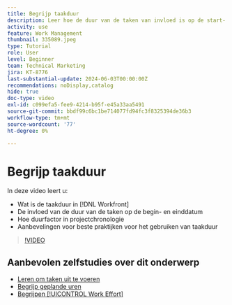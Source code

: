 ```yaml
---
title: Begrijp taakduur
description: Leer hoe de duur van de taken van invloed is op de start- en voltooiingsdatums, hoe de duur van de taken in de tijdlijnen van het project wordt weergegeven en hoe u de meeste tips en trucs voor het gebruik van de taakduur kunt gebruiken.
activity: use
feature: Work Management
thumbnail: 335089.jpeg
type: Tutorial
role: User
level: Beginner
team: Technical Marketing
jira: KT-8776
last-substantial-update: 2024-06-03T00:00:00Z
recommendations: noDisplay,catalog
hide: true
doc-type: video
exl-id: c099efa5-fee9-4214-b95f-e45a33aa5491
source-git-commit: bbdf99c6bc1be714077fd94fc3f8325394de36b3
workflow-type: tm+mt
source-wordcount: '77'
ht-degree: 0%

---
```


# Begrijp taakduur

In deze video leert u:

* Wat is de taakduur in [!DNL Workfront]
* De invloed van de duur van de taken op de begin- en einddatum
* Hoe duurfactor in projectchronologie
* Aanbevelingen voor beste praktijken voor het gebruiken van taakduur

>[!VIDEO](https://video.tv.adobe.com/v/335089/?quality=12&learn=on&enablevpops=1)

## Aanbevolen zelfstudies over dit onderwerp

* [Leren om taken uit te voeren](/help/manage-work/tasks/learn-to-sequence-tasks.md)
* [Begrijp geplande uren](/help/manage-work/tasks/understand-planned-hours.md)
* [Begrijpen [!UICONTROL Work Effort]](/help/manage-work/tasks/understand-work-effort.md)
